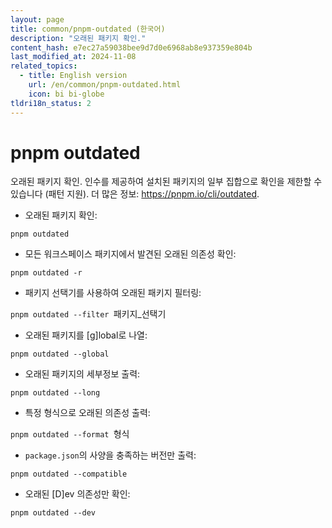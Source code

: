 ```yaml
---
layout: page
title: common/pnpm-outdated (한국어)
description: "오래된 패키지 확인."
content_hash: e7ec27a59038bee9d7d0e6968ab8e937359e804b
last_modified_at: 2024-11-08
related_topics:
  - title: English version
    url: /en/common/pnpm-outdated.html
    icon: bi bi-globe
tldri18n_status: 2
---
```

# pnpm outdated

오래된 패키지 확인.
인수를 제공하여 설치된 패키지의 일부 집합으로 확인을 제한할 수 있습니다 (패턴 지원).
더 많은 정보: <https://pnpm.io/cli/outdated>.

- 오래된 패키지 확인:

`pnpm outdated`

- 모든 워크스페이스 패키지에서 발견된 오래된 의존성 확인:

`pnpm outdated -r`

- 패키지 선택기를 사용하여 오래된 패키지 필터링:

`pnpm outdated --filter `<span class="tldr-var badge badge-pill bg-dark-lm bg-white-dm text-white-lm text-dark-dm font-weight-bold">패키지_선택기</span>

- 오래된 패키지를 [g]lobal로 나열:

`pnpm outdated --global`

- 오래된 패키지의 세부정보 출력:

`pnpm outdated --long`

- 특정 형식으로 오래된 의존성 출력:

`pnpm outdated --format `<span class="tldr-var badge badge-pill bg-dark-lm bg-white-dm text-white-lm text-dark-dm font-weight-bold">형식</span>

- `package.json`의 사양을 충족하는 버전만 출력:

`pnpm outdated --compatible`

- 오래된 [D]ev 의존성만 확인:

`pnpm outdated --dev`
